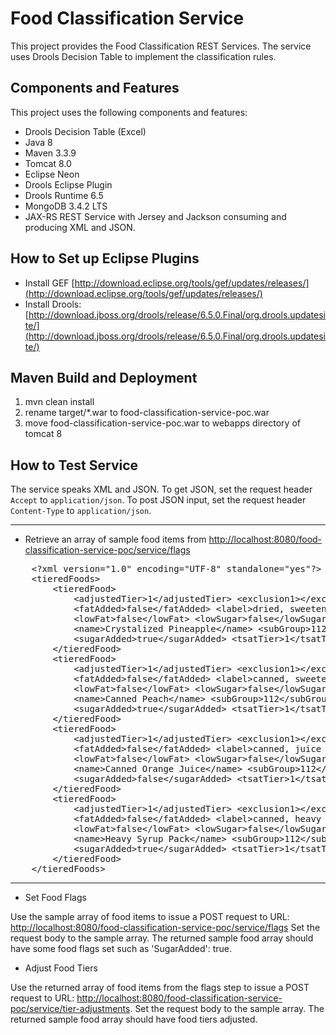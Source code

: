 # Food Classification Service

This project provides the Food Classification REST Services.
The service uses Drools Decision Table to implement the classification rules.

## Components and Features

This project uses the following components and features:

* Drools Decision Table (Excel)
* Java 8
* Maven 3.3.9
* Tomcat 8.0
* Eclipse Neon
* Drools Eclipse Plugin
* Drools Runtime 6.5
* MongoDB 3.4.2 LTS
* JAX-RS REST Service with Jersey and Jackson consuming and producing XML and JSON.

## How to Set up Eclipse Plugins

* Install GEF [http://download.eclipse.org/tools/gef/updates/releases/](http://download.eclipse.org/tools/gef/updates/releases/)
* Install Drools: [http://download.jboss.org/drools/release/6.5.0.Final/org.drools.updatesite/](http://download.jboss.org/drools/release/6.5.0.Final/org.drools.updatesite/)

## Maven Build and Deployment

1. mvn clean install
2. rename target/*.war to food-classification-service-poc.war
3. move food-classification-service-poc.war to webapps directory of tomcat 8

## How to Test Service

The service speaks XML and JSON.  To get JSON, set the request header `Accept` to `application/json`.  To post JSON input, set the request header `Content-Type` to `application/json`.

---

* Retrieve an array of sample food items from [http://localhost:8080/food-classification-service-poc/service/flags](http://localhost:8080/food-classification-service-poc/service/flags)

<pre>
    &lt;?xml version="1.0" encoding="UTF-8" standalone="yes"?&gt;
    &lt;tieredFoods&gt;
        &lt;tieredFood&gt;
            &lt;adjustedTier&gt;1&lt;/adjustedTier&gt; &lt;exclusion1&gt;&lt;/exclusion1&gt;
            &lt;fatAdded&gt;false&lt;/fatAdded&gt; &lt;label&gt;dried, sweetened&lt;/label&gt;
            &lt;lowFat&gt;false&lt;/lowFat&gt; &lt;lowSugar&gt;false&lt;/lowSugar&gt;
            &lt;name&gt;Crystalized Pineapple&lt;/name&gt; &lt;subGroup&gt;112&lt;/subGroup&gt;
            &lt;sugarAdded&gt;true&lt;/sugarAdded&gt; &lt;tsatTier&gt;1&lt;/tsatTier&gt;
        &lt;/tieredFood&gt;
        &lt;tieredFood&gt;
            &lt;adjustedTier&gt;1&lt;/adjustedTier&gt; &lt;exclusion1&gt;&lt;/exclusion1&gt;
            &lt;fatAdded&gt;false&lt;/fatAdded&gt; &lt;label&gt;canned, sweetened&lt;/label&gt;
            &lt;lowFat&gt;false&lt;/lowFat&gt; &lt;lowSugar&gt;false&lt;/lowSugar&gt;
            &lt;name&gt;Canned Peach&lt;/name&gt; &lt;subGroup&gt;112&lt;/subGroup&gt;
            &lt;sugarAdded&gt;true&lt;/sugarAdded&gt; &lt;tsatTier&gt;1&lt;/tsatTier&gt;
        &lt;/tieredFood&gt;
        &lt;tieredFood&gt;
            &lt;adjustedTier&gt;1&lt;/adjustedTier&gt; &lt;exclusion1&gt;&lt;/exclusion1&gt;
            &lt;fatAdded&gt;false&lt;/fatAdded&gt; &lt;label&gt;canned, juice pack&lt;/label&gt;
            &lt;lowFat&gt;false&lt;/lowFat&gt; &lt;lowSugar&gt;false&lt;/lowSugar&gt;
            &lt;name&gt;Canned Orange Juice&lt;/name&gt; &lt;subGroup&gt;112&lt;/subGroup&gt;
            &lt;sugarAdded&gt;false&lt;/sugarAdded&gt; &lt;tsatTier&gt;1&lt;/tsatTier&gt;
        &lt;/tieredFood&gt;
        &lt;tieredFood&gt;
            &lt;adjustedTier&gt;1&lt;/adjustedTier&gt; &lt;exclusion1&gt;&lt;/exclusion1&gt;
            &lt;fatAdded&gt;false&lt;/fatAdded&gt; &lt;label&gt;canned, heavy syrup&lt;/label&gt;
            &lt;lowFat&gt;false&lt;/lowFat&gt; &lt;lowSugar&gt;false&lt;/lowSugar&gt;
            &lt;name&gt;Heavy Syrup Pack&lt;/name&gt; &lt;subGroup&gt;112&lt;/subGroup&gt;
            &lt;sugarAdded&gt;true&lt;/sugarAdded&gt; &lt;tsatTier&gt;1&lt;/tsatTier&gt;
        &lt;/tieredFood&gt;
    &lt;/tieredFoods&gt;
</pre>

---

* Set Food Flags

Use the sample array of food items to issue a POST request to URL: [http://localhost:8080/food-classification-service-poc/service/flags](http://localhost:8080/food-classification-service-poc/service/flags)
Set the request body to the sample array.  The returned sample food array should have some food flags set such as 'SugarAdded': true.


* Adjust Food Tiers

Use the returned array of food items from the flags step to issue a POST request to URL: [http://localhost:8080/food-classification-service-poc/service/tier-adjustments](http://localhost:8080/food-classification-service-poc/service/tier-adjustments).
Set the request body to the sample array.  The returned sample food array should have food tiers adjusted.


